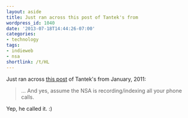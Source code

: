 ```yaml
---
layout: aside
title: Just ran across this post of Tantek's from
wordpress_id: 1040
date: '2013-07-18T14:44:26-07:00'
categories:
- technology
tags:
- indieweb
- nsa
shortlink: /t/HL
---
```

Just ran across <a href="http://tantek.com/2011/009/t3/value-searching-finding-past-tweets-self-hosting"
rel="in-reply-to">this post</a> of Tantek's from January, 2011:

> ... And yes, assume the NSA is recording/indexing all your phone calls.

Yep, he called it. :)
